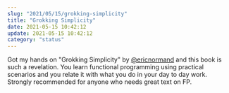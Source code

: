 ```yaml
---
slug: "2021/05/15/grokking-simplicity"
title: "Grokking Simplicity"
date: 2021-05-15 10:42:12
update: 2021-05-15 10:42:12
category: "status"
---
```


Got my hands on "Grokking Simplicity" by [@ericnormand](https://ericnormand.me/) and this book is such a revelation. You learn functional programming using practical scenarios and you relate it with what you do in your day to day work. Strongly recommended for anyone who needs great text on FP.
